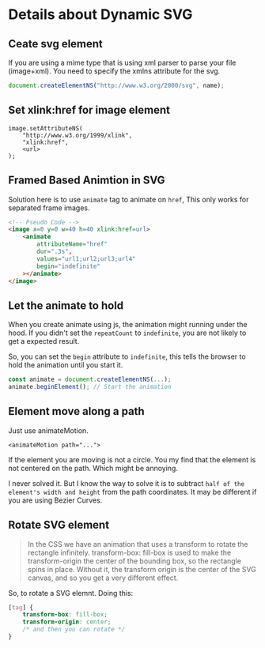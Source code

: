 # Details about Dynamic SVG

## Ceate svg element
If you are using a mime type that is using xml parser to parse your file (image+xml). You need to specify the xmlns attribute for the svg.

```js
document.createElementNS("http://www.w3.org/2000/svg", name);
```

## Set xlink:href for image element
```image
image.setAttributeNS(
    "http://www.w3.org/1999/xlink",
    "xlink:href",
    <url>
);
```

## Framed Based Animtion in SVG
Solution here is to use `animate` tag to animate on `href`, This only works for separated frame images.
```html
<!-- Pseudo Code -->
<image x=0 y=0 w=40 h=40 xlink:href=url>
    <animate
        attributeName="href"
        dur=".3s",
        values="url1;url2;url3;url4"
        begin="indefinite"
    ></animate>
</image>
```

## Let the animate to hold
When you create animate using js, the animation might running under the hood. If you didn't set the `repeatCount` to `indefinite`, you are not likely to get a expected result.

So, you can set the `begin` attribute to `indefinite`, this tells the browser to hold the animation until you start it.
```js
const animate = document.createElementNS(...);
animate.beginElement(); // Start the animation
```

## Element move along a path
Just use animateMotion.

```
<animateMotion path="...">
```

If the element you are moving is not a circle. You my find that the element is not centered on the path. Which might be annoying.

I never solved it. But I know the way to solve it is to subtract `half of the element's width and height` from the path coordinates. It may be different if you are using Bezier Curves.

## Rotate SVG element

> In the CSS we have an animation that uses a transform to rotate the rectangle infinitely. transform-box: fill-box is used to make the transform-origin the center of the bounding box, so the rectangle spins in place. Without it, the transform origin is the center of the SVG canvas, and so you get a very different effect.

So, to rotate a SVG elemnt. Doing this:
```css
[tag] {
    transform-box: fill-box;
    transform-origin: center;
    /* and then you can rotate */
}
```
